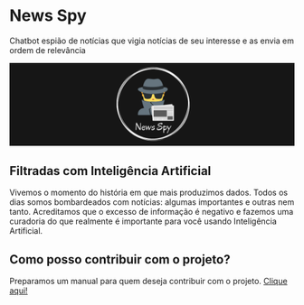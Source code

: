 # News Spy

Chatbot espião de notícias que vigia notícias de seu interesse e as envia em ordem de relevância

![Banner do News Spy](docs/assets/banner.png)

## Filtradas com Inteligência Artificial

Vivemos o momento do história em que mais produzimos dados. Todos os dias somos bombardeados com notícias: algumas importantes e outras nem tanto. Acreditamos que o excesso de informação é negativo e fazemos uma curadoria do que realmente é importante para você usando Inteligência Artificial.

## Como posso contribuir com o projeto?

Preparamos um manual para quem deseja contribuir com o projeto. [Clique aqui!](docs/CONTRIBUTING.md)
